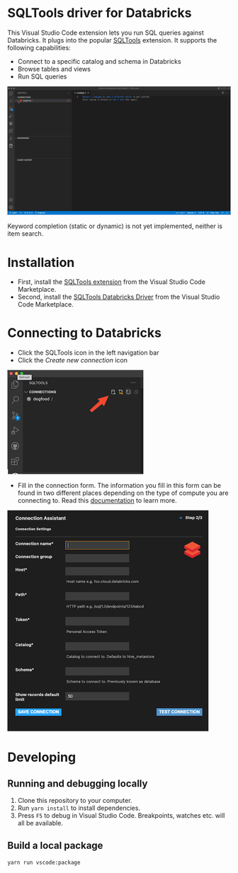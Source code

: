 # SQLTools driver for Databricks

This Visual Studio Code extension lets you run SQL queries against Databricks. It plugs into the popular [SQLTools](https://vscode-sqltools.mteixeira.dev/) extension. It supports the following capabilities:

-   Connect to a specific catalog and schema in Databricks
-   Browse tables and views
-   Run SQL queries

![demo](/demo.gif)

Keyword completion (static or dynamic) is not yet implemented, neither is item search.

# Installation

-   First, install the [SQLTools extension](https://marketplace.visualstudio.com/items?itemName=mtxr.sqltools) from the Visual Studio Code Marketplace.
-   Second, install the [SQLTools Databricks Driver](https://marketplace.visualstudio.com/items?itemName=databricks.sqltools-databricks-driver) from the Visual Studio Code Marketplace.

# Connecting to Databricks

-   Click the SQLTools icon in the left navigation bar
-   Click the _Create new connection_ icon

![create-new-connection](/create-new-connection.png)

-   Fill in the connection form. The information you fill in this form can be found in two different places depending on the type of compute you are connecting to. Read this [documentation](https://docs.databricks.com/dev-tools/python-sql-connector.html#get-started) to learn more.

![connection-form](/connection-form.png)

# Developing

## Running and debugging locally

1. Clone this repository to your computer.
2. Run `yarn install` to install dependencies.
3. Press `F5` to debug in Visual Studio Code. Breakpoints, watches etc. will all be available.

## Build a local package

```
yarn run vscode:package
```

